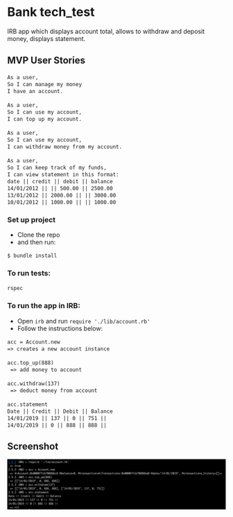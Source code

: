 # Bank tech_test

IRB app which displays account total, allows to withdraw and deposit money, displays statement.

## MVP User Stories

```
As a user,
So I can manage my money
I have an account.

As a user,
So I can use my account,
I can top up my account.

As a user,
So I can use my account,
I can withdraw money from my account.

As a user,
So I can keep track of my funds,
I can view statement in this format:
date || credit || debit || balance
14/01/2012 || || 500.00 || 2500.00
13/01/2012 || 2000.00 || || 3000.00
10/01/2012 || 1000.00 || || 1000.00

```

### Set up project

- Clone the repo
- and then run:

```
$ bundle install
```

### To run tests:

```
rspec
```


### To run the app in IRB:

* Open `irb` and run `require './lib/account.rb'`
*  Follow the instructions below:
```
acc = Account.new
=> creates a new account instance

acc.top_up(888)
 => add money to account

acc.withdraw(137)
 => deduct money from account

acc.statement
Date || Credit || Debit || Balance
14/01/2019 || 137 || 0 || 751 ||
14/01/2019 || 0 || 888 || 888 ||
```

## Screenshot

![screenshot](bank.png)
